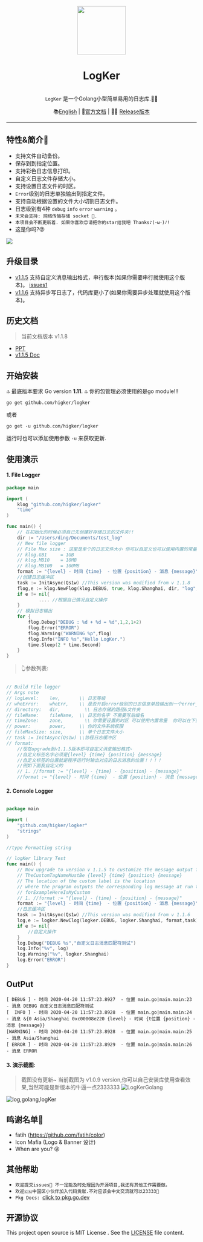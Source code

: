 <p align="center">
    <a href="https://github.com/Higker/logker/"><img src="https://i.loli.net/2020/04/18/9JnSbmkist8dUaC.png" width="128"/></a>
    <h1 align="center">LogKer</h1>
</p>
<p align="center"><code>
LogKer</code> 是一个Golang小型简单易用的日志库.👨‍💻‍</p>

<p align="center">
    📚<a href="https://github.com/Higker/logker/blob/master/README.md" target="_blank">English</a> | 
    🤩<a href="https://pkg.go.dev/github.com/higker/logker?tab=doc" target="_blank">官方文档</a> | 
    👨‍💻‍ <a href="https://github.com/Higker/logker/releases" target="_blank">Release版本</a> 
</p>

---

## 特性&简介🌲

- 支持文件自动备份。
- 保存到到指定位置。
- 支持彩色日志信息打印。
- 自定义日志文件存储大小。
- 支持设置日志文件的时区。
- `Error`级别的日志单独输出到指定文件。
- 支持自动根据设置的文件大小切割日志文件。
- 日志级别有4种 `debug` `info` `error` `warning` 。
- `未来会支持: 网络传输存储 socket 🙏.`
- `本项目会不断更新着. 如果你喜欢😍请把你的star给我吧 Thanks♪(･ω･)ﾉ!`
- 这是你吗?😜

![](https://tva1.sinaimg.cn/large/007S8ZIlgy1ge3na9rkzwg308c04oe5c.gif)

## 升级目录
- [v1.1.5](https://github.com/Higker/logker/releases/tag/v1.1.5) 支持自定义消息输出格式，串行版本(如果你需要串行就使用这个版本)。  [issues1](https://github.com/Higker/logker/issues/1)
- [v1.1.6](https://github.com/Higker/logker/releases/tag/v1.1.8) 支持异步写日志了，代码库更小了(如果你需要异步处理就使用这个版本)。


## 历史文档
> 当前文档版本 v1.1.8
- [PPT](https://www.kdocs.cn/l/sGu6KjnJW)
- [v1.1.5 Doc](https://github.com/Higker/logker/blob/master/readme_v1.1.5.md)

## 开始安装

🔝 最底版本要求 Go version  **1.11**.
🔝 你的包管理必须使用的是go module!!!

```shell script
go get github.com/higker/logker
```
或者
```shell script
go get -u github.com/higker/logker
```

运行时也可以添加使用参数 `-u` 来获取更新.


## 使用演示
#### 1. File Logger
```go
package main

import (
	klog "github.com/higker/logker"
	"time"
)

func main() {
	// 在初始化的时候必须自己先创建好存储日志的文件夹!!
	dir := "/Users/ding/Documents/test_log"
	// New file logger
	// File Max size : 这里是单个的日志文件大小 你可以自定义也可以使用内置的常量
	// klog.GB1  	= 1GB
	// klog.MB10  	= 10MB
 	// klog.MB100	= 100MB
	format := "{level} - 时间 {time}  - 位置 {position} - 消息 {message}" 
  	//创建日志缓冲区
  	task := InitAsync(Qs1w) //This version was modified from v 1.1.8
  	flog,e := klog.NewFlog(klog.DEBUG, true, klog.Shanghai, dir, "log", 10*1024, 0777,format,task)
  	if e != nil{
       		.... //根据自己情况自定义操作
  	}
	// 模拟日志输出
	for {
		flog.Debug("DEBUG : %d + %d = %d",1,2,1+2)
		flog.Error("ERROR")
		flog.Warning("WARNING %p",flog)
		flog.Info("INFO %s","Hello LogKer.")
		time.Sleep(2 * time.Second)
	}
}
```
> 👆参数列表:
```go

// Build File logger
// Args note
// logLevel:    lev,       \\ 日志等级
// wheError:    wheErr,    \\ 是否开启error级别的日志信息单独输出到一个error_开头文件
// directory:   dir,	     \\ 日志存储的路径&文件夹
// fileName:    fileName,  \\ 日志的名字 不需要写后缀名
// timeZone:    zone,	     \\ 你需要设置的时区 可以使用内置常量  你可以在下面查看文档链接
// power:       power,     \\ 你的文件系统权限
// fileMaxSize: size,      \\ 单个日志文件大小
// task := InitAsync(Qs1w) \\协程日志缓冲区
// format:
	//现在upgrade到v1.1.5版本即可自定义消息输出格式~
	//自定义标签名字必须是{level} {time} {position} {message}
	//自定义标签的位置就是程序运行时输出对应的日志消息的位置！！！！
	//例如下面我自定义的
	// 1. //format := "{level} - {time} - {position} - {message}"
	//format := "{level} - 时间 {time}  - 位置 {position} - 消息 {message}" //This version was modified from v 1.1.5
```

#### 2. Console Logger

```go

package main

import (
	"github.com/higker/logker"
	"strings"
)

//type Formatting string

// logKer library Test
func main() {
	// Now upgrade to version v 1.1.5 to customize the message output format ~
	// TheCustomTagNameMustBe {level} {time} {position} {message}
	// The location of the custom label is the location
	// where the program outputs the corresponding log message at run time！！！！
	// forExampleHereIsMyCustom
	// 1. //format := "{level} - {time} - {position} - {message}"
	format := "{level} - 时间 {time}  - 位置 {position} - 消息 {message}" //This version was modified from v 1.1.5
	//日志缓冲区
  	task := InitAsync(Qs1w) //This version was modified from v 1.1.6
	log,e := logker.NewClog(logker.DEBUG, logker.Shanghai, format,task)
  	if e != nil{
  		//自定义操作
  	}
	log.Debug("DEBUG %s","自定义日志消息匹配符测试")
	log.Info("%v", log)
	log.Warning("%v", logker.Shanghai)
	log.Error("ERROR")
}
```
## OutPut
```shell
[ DEBUG ] - 时间 2020-04-20 11:57:23.8927  - 位置 main.go|main.main:23 - 消息 DEBUG 自定义日志消息匹配符测试
[  INFO ] - 时间 2020-04-20 11:57:23.8928  - 位置 main.go|main.main:24 - 消息 &{0 Asia/Shanghai 0xc00008e220 {level} - 时间 {t位置 {position} - 消息 {message}}
[WARNING] - 时间 2020-04-20 11:57:23.8928  - 位置 main.go|main.main:25 - 消息 Asia/Shanghai
[ ERROR ] - 时间 2020-04-20 11:57:23.8929  - 位置 main.go|main.main:26 - 消息 ERROR

```
#### 3. 演示截图:
> 截图没有更新~ 当前截图为 v1.0.9 version,你可以自己安装库使用查看效果,当然可能是新版本的牛逼一点2333333
![LogKerGolang](https://i.loli.net/2020/04/18/Jjv82WDsyGtCaEH.png)

![log,golang,logKer](https://i.loli.net/2020/04/18/mJnvBp7oXwd8KSU.png)

## 鸣谢名单🤝
- fatih (https://github.com/fatih/color)
- Icon Mafia (Logo & Banner 设计)
- When are you? 😜

## 其他帮助 
- `欢迎提交issues👏 不一定能及时处理因为开源项目,我还有其他工作需要做。`
- `欢迎🇨🇳中国区小伙伴加入代码贡献.不对应该会中文交流就可以23333💐`
- `Pkg Docs: `[click to pkg.go.dev](https://pkg.go.dev/github.com/higker/logker?tab=doc)

## 开源协议
This project open source is MIT License
. See the [LICENSE](LICENSE) file content.
